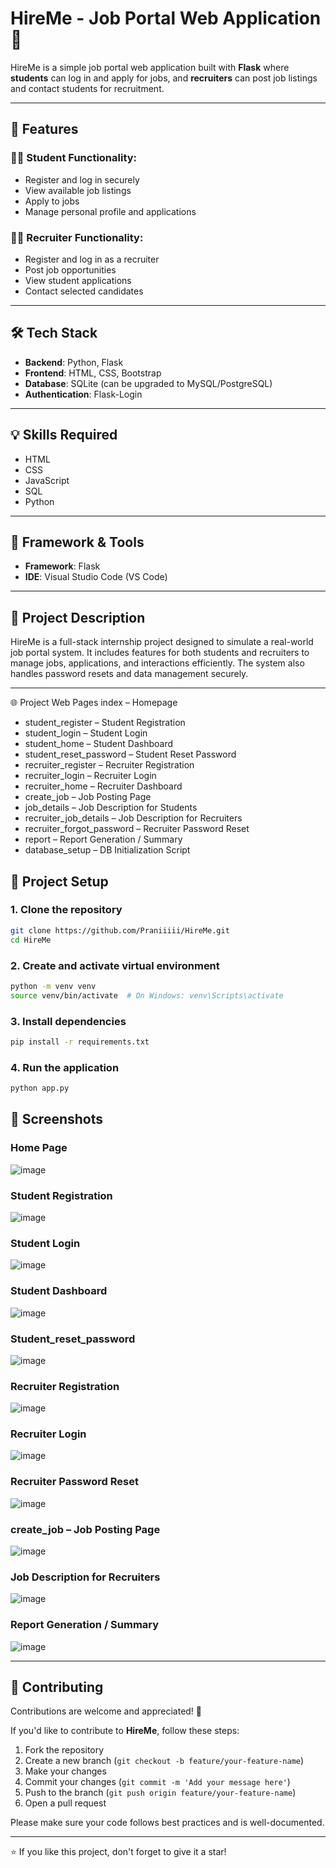 # HireMe - Job Portal Web Application 🎯

HireMe is a simple job portal web application built with **Flask** where **students** can log in and apply for jobs, and **recruiters** can post job listings and contact students for recruitment.

---

## 🔧 Features

### 🧑‍🎓 Student Functionality:
- Register and log in securely
- View available job listings
- Apply to jobs
- Manage personal profile and applications

### 🧑‍💼 Recruiter Functionality:
- Register and log in as a recruiter
- Post job opportunities
- View student applications
- Contact selected candidates

---

## 🛠️ Tech Stack

- **Backend**: Python, Flask
- **Frontend**: HTML, CSS, Bootstrap
- **Database**: SQLite (can be upgraded to MySQL/PostgreSQL)
- **Authentication**: Flask-Login

---

## 💡 Skills Required

- HTML
- CSS
- JavaScript
- SQL
- Python

---

## 🧰 Framework & Tools

- **Framework**: Flask
- **IDE**: Visual Studio Code (VS Code)

---

## 📝 Project Description

HireMe is a full-stack internship project designed to simulate a real-world job portal system. It includes features for both students and recruiters to manage jobs, applications, and interactions efficiently. The system also handles password resets and data management securely.

---

🌐 Project Web Pages
index – Homepage

- student_register – Student Registration
- student_login – Student Login
- student_home – Student Dashboard
- student_reset_password – Student Reset Password
- recruiter_register – Recruiter Registration
- recruiter_login – Recruiter Login
- recruiter_home – Recruiter Dashboard
- create_job – Job Posting Page
- job_details – Job Description for Students
- recruiter_job_details – Job Description for Recruiters
- recruiter_forgot_password – Recruiter Password Reset
- report – Report Generation / Summary
- database_setup – DB Initialization Script


## 📁 Project Setup

### 1. Clone the repository
```bash
git clone https://github.com/Praniiiii/HireMe.git
cd HireMe
```

### 2. Create and activate virtual environment

```bash
python -m venv venv
source venv/bin/activate  # On Windows: venv\Scripts\activate
```

### 3. Install dependencies

```bash
pip install -r requirements.txt
```

### 4. Run the application

```bash
python app.py
```

## 📸 Screenshots

### Home Page

![image](https://github.com/user-attachments/assets/f236c92a-e9db-41ae-aded-5fa15d068646)

### Student Registration

![image](https://github.com/user-attachments/assets/2a91ac72-2d99-4cf4-ad6a-2ba0f6773dce)

### Student Login

![image](https://github.com/user-attachments/assets/3d23d822-e83a-4c6d-b063-f097ff8eae39)

### Student Dashboard

![image](https://github.com/user-attachments/assets/3faf4c5d-f441-45a7-9db2-f861b5a47845)

### Student_reset_password

![image](https://github.com/user-attachments/assets/d77621c4-bd38-4417-a894-20289223f92d)

### Recruiter Registration

![image](https://github.com/user-attachments/assets/a811c789-d9f4-4499-b454-b33332cd597f)

### Recruiter Login

![image](https://github.com/user-attachments/assets/dbfa37b8-a592-45f7-80b0-d0009e8318b1)

### Recruiter Password Reset

![image](https://github.com/user-attachments/assets/fb8803d5-b617-46e9-81cd-05f16402bc0b)

### create_job – Job Posting Page

![image](https://github.com/user-attachments/assets/76596418-ec83-43b6-a18c-06a8cf068d14)

### Job Description for Recruiters

![image](https://github.com/user-attachments/assets/3317133a-4cd5-4d62-9c52-0bbe04b7a987)


### Report Generation / Summary

![image](https://github.com/user-attachments/assets/f4362073-67aa-4b50-861d-506d59512d9f)


---

## 🤝 Contributing

Contributions are welcome and appreciated! 🙌

If you'd like to contribute to **HireMe**, follow these steps:

1. Fork the repository
2. Create a new branch (`git checkout -b feature/your-feature-name`)
3. Make your changes
4. Commit your changes (`git commit -m 'Add your message here'`)
5. Push to the branch (`git push origin feature/your-feature-name`)
6. Open a pull request

Please make sure your code follows best practices and is well-documented.

---

⭐ If you like this project, don't forget to give it a star!
